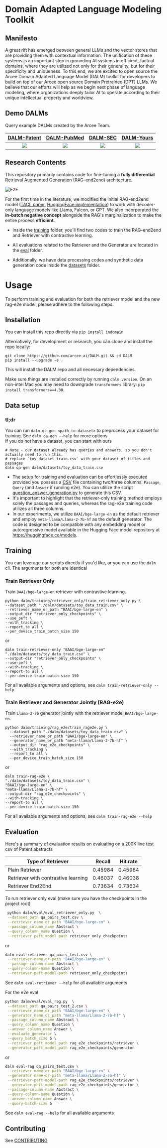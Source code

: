 # Domain Adapted Language Modeling Toolkit

## Manifesto

A great rift has emerged between general LLMs and the vector stores that are providing them with contextual information. The unification of these systems is an important step in grounding AI systems in efficient, factual domains, where they are utilized not only for their generality, but for their specificity and uniqueness. To this end, we are excited to open source the Arcee Domain Adapted Language Model (DALM) toolkit for developers to build on top of our Arcee open source Domain Pretrained (DPT) LLMs. We believe that our efforts will help as we begin next phase of language modeling, where organizations deeply tailor AI to operate according to their unique intellectual property and worldview. 

## Demo DALMs

Query example DALMs created by the Arcee Team.

[DALM-Patent](https://app.arcee.ai)            |  [DALM-PubMed](https://app.arcee.ai)             |  [DALM-SEC](https://app.arcee.ai)               | [DALM-Yours](https://app.arcee.ai)  
:-------------------------:|:-------------------------:|:-------------------------:|:-------------------------:
[![](https://i.imgur.com/Geh28Q8.jpg)](https://app.arcee.ai)  |  [![](https://i.imgur.com/IY73TcV.jpg)](https://app.arcee.ai)  |  [![](https://i.imgur.com/XgWn1VI.jpg)](https://app.arcee.ai)  |  [![](https://i.imgur.com/7KOgcEX.png)](https://app.arcee.ai)

## Research Contents

This repository primarily contains code for fine-tuning a **fully differential** Retrieval Augmented Generation (RAG-end2end) architecture. 

![E2E](https://i.imgur.com/SDoY0oq.png)

For the first time in the literature, we modified the initial RAG-end2end model ([TACL paper](https://aclanthology.org/2023.tacl-1.1/), [HuggingFace implementation](https://github.com/huggingface/transformers/tree/main/examples/research_projects/rag-end2end-retriever)) to work with decoder-only language models like Llama, Falcon, or GPT. We also incorporated the **in-batch negative concept** alongside the RAG's marginalization to make the entire process **efficient**.

- Inside the [training](https://github.com/arcee-ai/DALM/tree/main/dalm/training) folder, you'll find two codes to train the RAG-end2end and Retriever with contrastive learning.

- All evaluations related to the Retriever and the Generator are located in the [eval](https://github.com/arcee-ai/DALM/tree/main/dalm/eval) folder.

- Additionally, we have data processing codes and synthetic data generation code inside the [datasets](https://github.com/arcee-ai/DALM/tree/main/dalm/datasets) folder.

# Usage
To perform training and evaluation for both the retriever model and the new rag-e2e model, please adhere to the following steps.

## Installation

You can install this repo directly via `pip install indomain`

Alternatively, for development or research, you can clone and install the repo locally:
```shell
git clone https://github.com/arcee-ai/DALM.git && cd DALM
pip install --upgrade -e .
```
This will install the DALM repo and all necessary dependencies.

Make sure things are installed correctly by running `dalm version`.  On an non-intel Mac you may need to downgrade `transformers` library: `pip install transformers==4.30`.

## Data setup
### tl;dr
You can run `dalm qa-gen <path-to-dataset>` to preprocess your dataset for training. See `dalm qa-gen --help` for more options
<br>If you do not have a dataset, you can start with ours
```shell
# Note - our dataset already has queries and answers, so you don't actually need to run this.
# replace `toy_dataset_train.csv` with your dataset of titles and passages
dalm qa-gen dalm/datasets/toy_data_train.csv
```
- The setup for training and evaluation can be effortlessly executed provided you possess a [CSV](https://github.com/arcee-ai/DALM/tree/main/dalm/datasets/toy_data_train.csv) file containing two/three columns: `Passage`, `Query` (and `Answer` if running e2e). You can utilize the script [question_answer_generation.py](https://github.com/arcee-ai/DALM/blob/main/dalm/datasets/qa_gen/question_answer_generation.py) to generate this CSV. 
- It's important to highlight that the retriever-only training method employs solely the passages and queries, whereas the rag-e2e training code utilizes all three columns.
- In our experiments, we utilize `BAAI/bge-large-en` as the default retriever and employ `meta-llama/Llama-2-7b-hf` as the default generator. The code is designed to be compatible with any embedding model or autoregressive model available in the Hugging Face model repository at https://huggingface.co/models.

## Training

You can leverage our scripts directly if you'd like, or you can use the `dalm` cli. The arguments for both are identical

### Train Retriever Only

Train `BAAI/bge-large-en` retriever with contrastive learning.
```shell
python dalm/training/retriever_only/train_retriever_only.py \
--dataset_path "./dalm/datasets/toy_data_train.csv" \
--retriever_name_or_path "BAAI/bge-large-en" \
--output_dir "retriever_only_checkpoints" \
--use_peft \
--with_tracking \
--report_to all \
--per_device_train_batch_size 150
```
or
```shell
dalm train-retriever-only "BAAI/bge-large-en" "./dalm/datasets/toy_data_train.csv" \
--output-dir "retriever_only_checkpoints" \
--use-peft \
--with-tracking \
--report-to all \
--per-device-train-batch-size 150
```

For all available arguments and options, see `dalm train-retriever-only --help`

### Train Retriever and Generator Jointly (RAG-e2e)
Train `Llama-2-7b` generator jointly with the retriever model `BAAI/bge-large-en`.

```shell
python dalm/training/rag_e2e/train_rage2e.py \
  --dataset_path "./dalm/datasets/toy_data_train.csv" \
  --retriever_name_or_path "BAAI/bge-large-en" \
  --generator_name_or_path "meta-llama/Llama-2-7b-hf" \
  --output_dir "rag_e2e_checkpoints" \
  --with_tracking \
  --report_to all \
  --per_device_train_batch_size 150
```
or
```shell
dalm train-rag-e2e \
"./dalm/datasets/toy_data_train.csv" \
"BAAI/bge-large-en" \
"meta-llama/Llama-2-7b-hf" \
--output-dir "rag_e2e_checkpoints" \
--with-tracking \
--report-to all \
--per-device-train-batch-size 150
```

For all available arguments and options, see `dalm train-rag-e2e --help`

## Evaluation

Here's a summary of evaluation results on evaluating on a 200K line test csv of Patent abstracts

| Type of Retriever | Recall | Hit rate |
| --- | ----- | ----|
| Plain Retriever | 0.45984 | 0.45984 |
| Retriever with contrastive learning | 0.46037 | 0.46038 |
| Retriever End2End | 0.73634 | 0.73634 |

To run retriever only eval 
(make sure you have the checkpoints in the project root)

```bash
 python dalm/eval/eval_retriever_only.py  \
 --dataset_path qa_pairs_test.csv \
 --retriever_name_or_path "BAAI/bge-large-en" \
 --passage_column_name Abstract \
 --query_column_name Question \
 --retriever_peft_model_path retriever_only_checkpoints
```
or 
```bash
dalm eval-retriever qa_pairs_test.csv \
 --retriever-name-or-path "BAAI/bge-large-en" \
 --passage-column-name Abstract \
 --query-column-name Question \
 --retriever-peft-model-path retriever_only_checkpoints
```
See `dalm eval-retriever --help` for all available arguments

For the e2e eval

```bash
python dalm/eval/eval_rag.py  \
 --dataset_path qa_pairs_test_2.csv \
 --retriever_name_or_path "BAAI/bge-large-en" \
 --generator_name_or_path "meta-llama/Llama-2-7b-hf" \
 --passage_column_name Abstract \
 --query_column_name Question \
 --answer_column_name Answer \
 --evaluate_generator \
 --query_batch_size 5 \
 --retriever_peft_model_path rag_e2e_checkpoints/retriever \
 --generator_peft_model_path rag_e2e_checkpoints/generator
```
or
```bash
dalm eval-rag qa_pairs_test.csv \
 --retriever-name-or-path "BAAI/bge-large-en" \
 --generator-name-or-path "meta-llama/Llama-2-7b-hf" \
 --retriever-peft-model-path rag_e2e_checkpoints/retriever \
 --generator-peft-model-path rag_e2e_checkpoints/generator \
 --passage-column-name Abstract \
 --query-column-name Question \
 --answer-column-name Answer \
 --query-batch-size 5
```
See `dalm eval-rag --help` for all available arguments


## Contributing
See [CONTRIBUTING](https://github.com/arcee-ai/DALM/tree/main/CONTRIBUTING.md)
